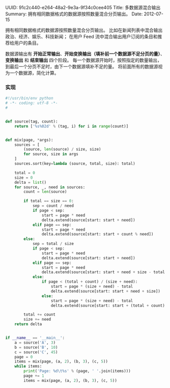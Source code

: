 UUID: 91c2c440-e264-48a2-9e3a-9f34c0cee405
Title: 多数据源混合输出
Summary: 拥有相同数据格式的数据源按照数量混合分页输出。
Date: 2012-07-15

拥有相同数据格式的数据源按照数量混合分页输出。
比如在新闻列表中混合输出政治、经济、娱乐、科技新闻；
在用户 Feed 流中混合输出用户订阅的条目和推荐给用户的条目。

数据源输出有 **开始正常输出**、**开始变换输出（填补前一个数据源不足分页的量）**、**变换输出** 和 **结束输出** 四个阶段。
每一个数据源开始时，按照指定的数量输出，到最后一个分页不足时，由下一个数据源填补不足的量。
将前面所有的数据源视为一个数据源，简化计算。

### 实现 ###

```python
#!/usr/bin/env python
# -*- coding: utf-8 -*-
#


def source(tag, count):
    return ['%s%02d' % (tag, i) for i in range(count)]


def mix(page, *args):
    sources = [
        (source, len(source) / size, size)
        for source, size in args
    ]
    sources.sort(key=lambda (source, total, size): total)

    total = 0
    size = 0
    delta = list()
    for source, _, need in sources:
        count = len(source)

        if total == size == 0:
            sep = count / need
            if page < sep:
                start = page * need
                delta.extend(source[start: start + need])
            elif page == sep:
                start = page * need
                delta.extend(source[start: start + count % need])
        else:
            sep = total / size
            if page < sep:
                start = page * need
                delta.extend(source[start: start + need])
            elif page == sep:
                start = page * need
                delta.extend(source[start: start + need + size - total % size])
            else:
                if page < (total + count) / (size + need):
                    start = page * (size + need) - total
                    delta.extend(source[start: start + need + size])
                else:
                    start = page * (size + need) - total
                    delta.extend(source[start: start + (total + count) % (size + need)])

        total += count
        size += need
    return delta


if __name__ == '__main__':
    a = source('A', 3)
    b = source('B', 10)
    c = source('C', 45)
    page = 0
    items = mix(page, (a, 2), (b, 3), (c, 5))
    while items:
        print('Page: %d\t%s' % (page, ' '.join(items)))
        page += 1
        items = mix(page, (a, 2), (b, 3), (c, 5))
```
